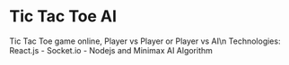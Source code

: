 # Tic Tac Toe AI
Tic Tac Toe game online, Player vs Player or Player vs AI\n
Technologies: React.js - Socket.io - Nodejs and Minimax AI Algorithm
